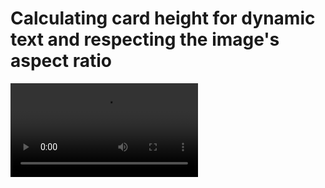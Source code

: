 # Calculating card height for dynamic text and respecting the image's aspect ratio

![card](card.mp4)

